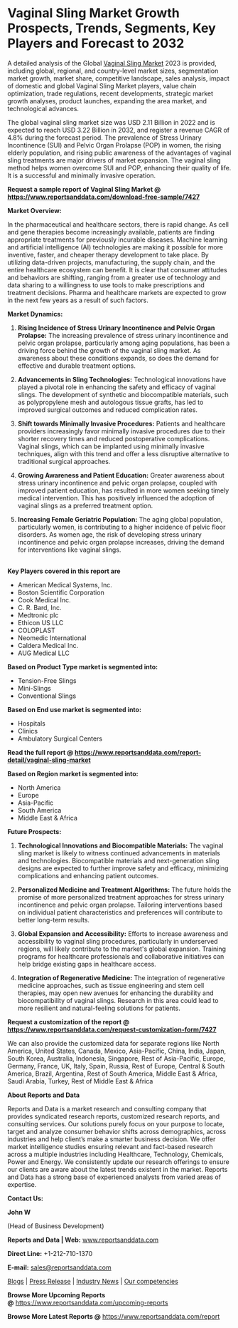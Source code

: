 # Vaginal Sling Market Growth Prospects, Trends, Segments, Key Players and Forecast to 2032

 <p>A detailed analysis of the Global <a href="https://www.reportsanddata.com/report-detail/vaginal-sling-market">Vaginal Sling Market</a>&nbsp;2023 is provided, including global, regional, and country-level market sizes, segmentation market growth, market share, competitive landscape, sales analysis, impact of domestic and global Vaginal Sling Market players, value chain optimization, trade regulations, recent developments, strategic market growth analyses, product launches, expanding the area market, and technological advances.</p>
<p>The global vaginal sling market size was USD 2.11 Billion in 2022 and is expected to reach USD 3.22 Billion in 2032, and register a revenue CAGR of 4.8% during the forecast period. The prevalence of Stress&nbsp;Urinary Incontinence&nbsp;(SUI) and Pelvic Organ Prolapse (POP) in women, the rising elderly population, and rising public awareness of the advantages of vaginal sling treatments are major drivers of market expansion. The vaginal sling method helps women overcome SUI and POP, enhancing their quality of life. It is a successful and minimally invasive operation.</p>
<p><strong>Request a sample report of Vaginal Sling Market @ <a href="https://www.reportsanddata.com/download-free-sample/7427">https://www.reportsanddata.com/download-free-sample/7427</a></strong></p>
<p><strong>Market Overview:</strong></p>
<p>In the pharmaceutical and healthcare sectors, there is rapid change. As cell and gene therapies become increasingly available, patients are finding appropriate treatments for previously incurable diseases. Machine learning and artificial intelligence (AI) technologies are making it possible for more inventive, faster, and cheaper therapy development to take place. By utilizing data-driven projects, manufacturing, the supply chain, and the entire healthcare ecosystem can benefit. It is clear that consumer attitudes and behaviors are shifting, ranging from a greater use of technology and data sharing to a willingness to use tools to make prescriptions and treatment decisions. Pharma and healthcare markets are expected to grow in the next few years as a result of such factors.</p>
<p><strong>Market Dynamics:</strong></p>
<ol>
<li>
<p><strong>Rising Incidence of Stress Urinary Incontinence and Pelvic Organ Prolapse:</strong> The increasing prevalence of stress urinary incontinence and pelvic organ prolapse, particularly among aging populations, has been a driving force behind the growth of the vaginal sling market. As awareness about these conditions expands, so does the demand for effective and durable treatment options.</p>
</li>
<li>
<p><strong>Advancements in Sling Technologies:</strong> Technological innovations have played a pivotal role in enhancing the safety and efficacy of vaginal slings. The development of synthetic and biocompatible materials, such as polypropylene mesh and autologous tissue grafts, has led to improved surgical outcomes and reduced complication rates.</p>
</li>
<li>
<p><strong>Shift towards Minimally Invasive Procedures:</strong> Patients and healthcare providers increasingly favor minimally invasive procedures due to their shorter recovery times and reduced postoperative complications. Vaginal slings, which can be implanted using minimally invasive techniques, align with this trend and offer a less disruptive alternative to traditional surgical approaches.</p>
</li>
<li>
<p><strong>Growing Awareness and Patient Education:</strong> Greater awareness about stress urinary incontinence and pelvic organ prolapse, coupled with improved patient education, has resulted in more women seeking timely medical intervention. This has positively influenced the adoption of vaginal slings as a preferred treatment option.</p>
</li>
<li>
<p><strong>Increasing Female Geriatric Population:</strong> The aging global population, particularly women, is contributing to a higher incidence of pelvic floor disorders. As women age, the risk of developing stress urinary incontinence and pelvic organ prolapse increases, driving the demand for interventions like vaginal slings.</p>
</li>
</ol>
<p><br /> <strong>Key Players covered in this report are</strong></p>
<ul>
<li>American Medical Systems, Inc.</li>
<li>Boston Scientific Corporation</li>
<li>Cook Medical Inc.</li>
<li>C. R. Bard, Inc.</li>
<li>Medtronic plc</li>
<li>Ethicon US LLC</li>
<li>COLOPLAST</li>
<li>Neomedic International</li>
<li>Caldera Medical Inc.</li>
<li>AUG Medical LLC</li>
</ul>
<p><strong>Based on Product Type market is segmented into:</strong></p>
<ul>
<li>Tension-Free Slings</li>
<li>Mini-Slings</li>
<li>Conventional Slings</li>
</ul>
<p><strong>Based on End use market is segmented into:</strong></p>
<ul>
<li>Hospitals</li>
<li>Clinics</li>
<li>Ambulatory Surgical Centers</li>
</ul>
<p><strong>Read the full report @ <a href="https://www.reportsanddata.com/report-detail/vaginal-sling-market">https://www.reportsanddata.com/report-detail/vaginal-sling-market</a></strong></p>
<p><strong>Based on Region market is segmented into:</strong></p>
<ul>
<li>North America</li>
<li>Europe</li>
<li>Asia-Pacific</li>
<li>South America</li>
<li>Middle East &amp; Africa</li>
</ul>
<p><strong>Future Prospects:</strong></p>
<ol>
<li>
<p><strong>Technological Innovations and Biocompatible Materials:</strong> The vaginal sling market is likely to witness continued advancements in materials and technologies. Biocompatible materials and next-generation sling designs are expected to further improve safety and efficacy, minimizing complications and enhancing patient outcomes.</p>
</li>
<li>
<p><strong>Personalized Medicine and Treatment Algorithms:</strong> The future holds the promise of more personalized treatment approaches for stress urinary incontinence and pelvic organ prolapse. Tailoring interventions based on individual patient characteristics and preferences will contribute to better long-term results.</p>
</li>
<li>
<p><strong>Global Expansion and Accessibility:</strong> Efforts to increase awareness and accessibility to vaginal sling procedures, particularly in underserved regions, will likely contribute to the market's global expansion. Training programs for healthcare professionals and collaborative initiatives can help bridge existing gaps in healthcare access.</p>
</li>
<li>
<p><strong>Integration of Regenerative Medicine:</strong> The integration of regenerative medicine approaches, such as tissue engineering and stem cell therapies, may open new avenues for enhancing the durability and biocompatibility of vaginal slings. Research in this area could lead to more resilient and natural-feeling solutions for patients.</p>
</li>
</ol>
<p><strong>Request a customization of the report @ <a href="https://www.reportsanddata.com/request-customization-form/7427">https://www.reportsanddata.com/request-customization-form/7427</a></strong></p>
<p>We can also provide the customized data for separate regions like North America, United States, Canada, Mexico, Asia-Pacific, China, India, Japan, South Korea, Australia, Indonesia, Singapore, Rest of Asia-Pacific, Europe, Germany, France, UK, Italy, Spain, Russia, Rest of Europe, Central &amp; South America, Brazil, Argentina, Rest of South America, Middle East &amp; Africa, Saudi Arabia, Turkey, Rest of Middle East &amp; Africa</p>
<p><strong>About Reports and Data</strong></p>
<p>Reports and Data is a market research and consulting company that provides syndicated research reports, customized research reports, and consulting services. Our solutions purely focus on your purpose to locate, target and analyze consumer behavior shifts across demographics, across industries and help client&rsquo;s make a smarter business decision. We offer market intelligence studies ensuring relevant and fact-based research across a multiple industries including Healthcare, Technology, Chemicals, Power and Energy. We consistently update our research offerings to ensure our clients are aware about the latest trends existent in the market. Reports and Data has a strong base of experienced analysts from varied areas of expertise.</p>
<p><strong>Contact Us:</strong></p>
<p><strong>John W</strong></p>
<p>(Head of Business Development)</p>
<p><strong>Reports and Data | Web:</strong>&nbsp;<a href="http://www.reportsanddata.com/">www.reportsanddata.com</a></p>
<p><strong>Direct Line:</strong>&nbsp;+1-212-710-1370</p>
<p><strong>E-mail:</strong>&nbsp;<a href="mailto:sales@reportsanddata.com">sales@reportsanddata.com</a></p>
<p><a href="https://www.reportsanddata.com/blogs">Blogs</a>&nbsp;|&nbsp;<a href="https://www.reportsanddata.com/press-release">Press Release</a>&nbsp;|&nbsp;<a href="https://www.reportsanddata.com/market-news">Industry News</a>&nbsp;|&nbsp;<a href="https://www.reportsanddata.com/our-compentances">Our competencies</a></p>
<p><strong>Browse More&nbsp;Upcoming Reports @</strong>&nbsp;<a href="https://www.reportsanddata.com/upcoming-reports">https://www.reportsanddata.com/upcoming-reports</a></p>
<p><strong>Browse More Latest Reports @</strong>&nbsp;<a href="https://www.reportsanddata.com/report">https://www.reportsanddata.com/report</a></p>
